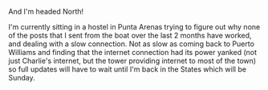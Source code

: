 <html><body><p>And I'm headed North!



I'm currently sitting in a hostel in Punta Arenas trying to figure out why none of the posts that I sent from the boat over the last 2 months have worked, and dealing with a slow connection. Not as slow as coming back to Puerto Williams and finding that the internet connection had its power yanked (not just Charlie's internet, but the tower providing internet to most of the town) so full updates will have to wait until I'm back in the States which will be Sunday.</p></body></html>